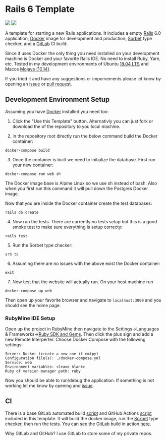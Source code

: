 # Rails 6 Template

![](https://github.com/saturdaymp-examples/rails-templates/workflows/CI/badge.svg)
![](https://img.shields.io/gitlab/pipeline/saturdaymp/rails-6-template?label=CI&logo=GitLab)

A template for starting a new Rails applications.  It includes a empty [Rails](https://rubyonrails.org/) 6.0 application, [Docker](https://www.docker.com/) image for development and production, [Sorbet](https://sorbet.org/) type checker, and a [GitLab](https://about.gitlab.com/) CI build.

Since it uses Docker the only thing you need installed on your development machine is Docker and your favorite Rails IDE.  No need to install Ruby, Yarn, etc.  Tested in my development environments of Ubuntu [18.04 LTS](http://releases.ubuntu.com/18.04/) and Macos [Mojave (10.14)](https://www.apple.com/ca/macos).

If you tried it and have any suggestions or imporvements please let know by opening an [issue](https://github.com/saturdaymp-examples/rails-6-template/issues) or [pull request](https://github.com/saturdaymp-examples/rails-6-template/pulls).

## Development Environment Setup

Assuming you have [Docker](https://www.docker.com/) installed you need too:

1) Click the "Use this Template" button.  Alternativly you can just fork or download the of the repository to you local machine.

2) In the repository root directly run the below command build the Docker container:

```
docker-compose build
```

3) Once the container is built we need to initialize the database.  First run your new container:

```
docker-compose run web sh
```

The Docker image base is Alpine Linux so we use sh instead of bash.  Also when you first run this command it will pull down the Postgres Docker image.

Now that you are inside the Docker container create the test databases:

```
rails db:create
```

4) Now run the tests.  There are currently no tests setup but this is a good smoke test to make sure everything is setup correcty:

```
rails test
```

5) Run the Sorbet type checker:

```
srb tc
```

6) Assuming there are no issues with the above exist the Docker container:

```
exit
```

7) Now test that the website will actually run.  On your host machine run 

```
docker-compose up web
```

Then open up your favorite browser and navigate to `localhost:3000` and you should see the home page.

### RubyMine IDE Setup
Open up the project in RubyMine then navigate to the Settings->Languages & Frameworks->[Ruby SDK and Gems](https://www.jetbrains.com/help/ruby/ruby-sdk-and-gems.html).  Then click the plus sign and add a new Remote Interperter.  Choose Docker Compose with the following settings:

```
Server: Docker (create a new one if emtpy)
Configuration file(s): ./docker-compose.yml
Service: web
Environment variables: <leave blank>
Ruby of version manager path: ruby
```

Now you should be able to run/debug the application.  If something is not working let me know by opening and [issue](https://github.com/saturdaymp-examples/rails-6-template/issues).

## CI

There is a base GitLab automated build [script](.gitlab-ci.yml) and GitHub Actions [script](https://github.com/saturdaymp-examples/rails-templates/blob/master/.github/workflows/ci.yml) included in this template.  It will build the docker image, run the [Sorbet](https://sorbet.org/) type checker, then run the tests.  You can see the GitLab build in action [here](https://gitlab.com/saturdaymp/rails-6-template/pipelines).

Why GitLab and GitHub?  I use GitLab to store some of my private repos.
